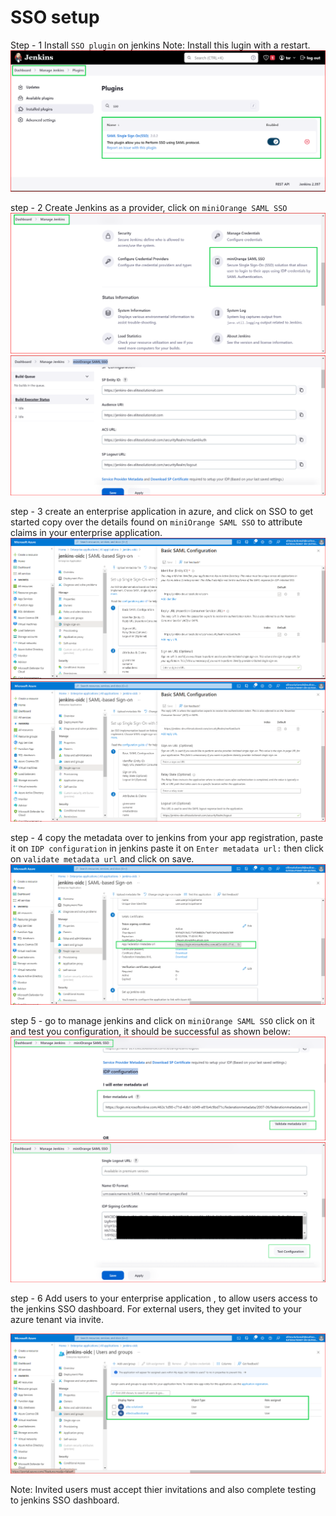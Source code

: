 # SSO setup

Step - 1 Install `SSO plugin` on jenkins
Note: Install this lugin with a restart.
![pic-1](images/pic-1.png)

step - 2 Create Jenkins as a provider, click on `miniOrange SAML SSO`
![pic-2](images/pic-2.png)
![pic-5](images/pic-5.png)

step - 3 create an enterprise application in azure, and click on SSO to get started
copy over the details found on `miniOrange SAML SSO` to attribute claims in your enterprise application.
![pic-3](images/pic-3.png)
![pic-4](images/pic-4.png)

step - 4 copy the metadata over to jenkins from your app registration, paste it on `IDP configuration` in jenkins
paste it on `Enter metadata url:` then click on `validate metadata url` and click on save.
![pic-6](images/pic-6.png)

step 5 - go to manage jenkins and click on `miniOrange SAML SSO` click on it and test you configuration, it should be successful as shown below:
![pic-7](images/pic-7.png)
![pic-8](images/pic-8.png)

step - 6 Add users to your enterprise application , to allow users access to the jenkins SSO dashboard.
For external users, they get invited to your azure tenant via invite.

![pic-9](images/pic-9.png)


Note:
Invited users must accept thier invitations and also complete testing to jenkins SSO dashboard.